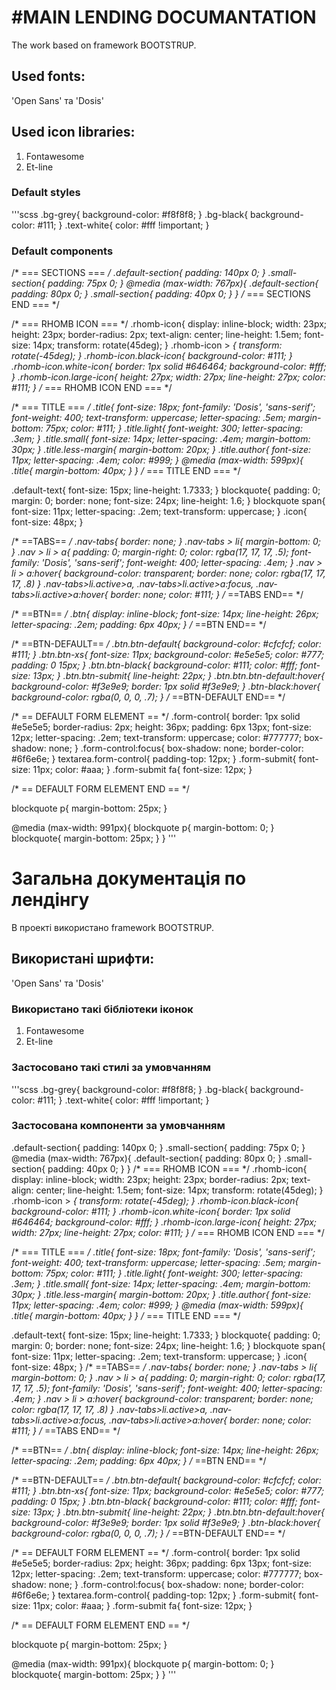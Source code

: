 #MAIN LENDING DOCUMANTATION
=====================
The work based on framework BOOTSTRUP.

Used fonts:
-----------------
'Open Sans' та 'Dosis'

## Used icon libraries:
 1. Fontawesome
 2. Et-line

### Default styles
'''scss
.bg-grey{
	background-color: #f8f8f8;
}
.bg-black{
	background-color: #111;
}
.text-white{
	color: #fff !important;
}

### Default components

/* === SECTIONS === */
.default-section{
	padding: 140px 0;
}
.small-section{
	padding: 75px 0;
}
@media (max-width: 767px){
	.default-section{
		padding: 80px 0;
	}
	.small-section{
		padding: 40px 0;
	}
}
/* === SECTIONS END === */

/* === RHOMB ICON === */
.rhomb-icon{
	display: inline-block;
	width: 23px;
	height: 23px;
	border-radius: 2px;
	text-align: center;
	line-height: 1.5em;
	font-size: 14px;
	transform: rotate(45deg);
}
.rhomb-icon > *{
	transform: rotate(-45deg);
}
.rhomb-icon.black-icon{
	background-color: #111;
}
.rhomb-icon.white-icon{
	border: 1px solid #646464;
	background-color: #fff;
}
.rhomb-icon.large-icon{
	height: 27px;
	width: 27px;
	line-height: 27px;
	color: #111;
}
/* === RHOMB ICON END === */

/* === TITLE === */
.title{
	font-size: 18px;
	font-family: 'Dosis', 'sans-serif';
	font-weight: 400;
	text-transform: uppercase;
	letter-spacing: .5em;
	margin-bottom: 75px;
	color: #111;
}
.title.light{
	font-weight: 300;
	letter-spacing: .3em;
}
.title.small{
	font-size: 14px;
	letter-spacing: .4em;
	margin-bottom: 30px;
}
.title.less-margin{
	margin-bottom: 20px;
}
.title.author{
	font-size: 11px;
	letter-spacing: .4em;
	color: #999;
}
@media (max-width: 599px){
	.title{
		margin-bottom: 40px;
	}
}
/* === TITLE END === */

.default-text{
	font-size: 15px;
	line-height: 1.7333;
}
blockquote{
	padding: 0;
	margin: 0;
	border: none;
	font-size: 24px;
	line-height: 1.6;
}
blockquote span{
	font-size: 11px;
	letter-spacing: .2em;
	text-transform: uppercase;
}
.icon{
	font-size: 48px;
}

/* ==TABS== */
.nav-tabs{
	border: none;
}
.nav-tabs > li{
	margin-bottom: 0;
}
.nav > li > a{
	padding: 0;
	margin-right: 0;
	color: rgba(17, 17, 17, .5);
	font-family: 'Dosis', 'sans-serif';
	font-weight: 400;
	letter-spacing: .4em;
}
.nav > li > a:hover{
	background-color: transparent;
	border: none;
	color: rgba(17, 17, 17, .8)
}
.nav-tabs>li.active>a, 
.nav-tabs>li.active>a:focus, 
.nav-tabs>li.active>a:hover{
	border: none;
	color: #111;
}
/* ==TABS END== */

/* ==BTN== */
.btn{
	display: inline-block;
	font-size: 14px;
	line-height: 26px;
	letter-spacing: .2em;
	padding: 6px 40px;
}
/* ==BTN END== */

/* ==BTN-DEFAULT== */
.btn.btn-default{
	background-color: #cfcfcf;
	color: #111;
}
.btn.btn-xs{
	font-size: 11px;
	background-color: #e5e5e5;
	color: #777;
	padding: 0 15px;
}
.btn.btn-black{
	background-color: #111;
	color: #fff;
	font-size: 13px;
}
.btn.btn-submit{
	line-height: 22px;
}
.btn.btn.btn-default:hover{
	background-color: #f3e9e9;
	border: 1px solid #f3e9e9;
}
.btn-black:hover{
	background-color: rgba(0, 0, 0, .7);
}
/* ==BTN-DEFAULT END== */

/* == DEFAULT FORM ELEMENT == */
.form-control{
	border: 1px solid #e5e5e5;
	border-radius: 2px;
	height: 36px;
	padding: 6px 13px;
	font-size: 12px;
	letter-spacing: .2em;
	text-transform: uppercase;
	color: #777777;
	box-shadow: none;
}
.form-control:focus{
	box-shadow: none;
	border-color: #6f6e6e;
}
textarea.form-control{
	padding-top: 12px;
}
.form-submit{
	font-size: 11px;
	color: #aaa;
}
.form-submit fa{
	font-size: 12px;
}

/* == DEFAULT FORM ELEMENT END == */

blockquote p{
	margin-bottom: 25px;
}

@media (max-width: 991px){
	blockquote p{
		margin-bottom: 0;
	}
	blockquote{
		margin-bottom: 25px;
	}
}
'''

Загальна документація по лендінгу
=====================
В проекті використано framework BOOTSTRUP.

Використані шрифти:
-----------------
'Open Sans' та 'Dosis'

### Використано такі бібліотеки іконок

 1. Fontawesome
 2. Et-line


### Застосовано такі стилі за умовчанням
'''scss
.bg-grey{
	background-color: #f8f8f8;
}
.bg-black{
	background-color: #111;
}
.text-white{
	color: #fff !important;
}

### Застосована компоненти за умовчанням

.default-section{
	padding: 140px 0;
}
.small-section{
	padding: 75px 0;
}
@media (max-width: 767px){
	.default-section{
		padding: 80px 0;
	}
	.small-section{
		padding: 40px 0;
	}
}
/* === RHOMB ICON === */
.rhomb-icon{
	display: inline-block;
	width: 23px;
	height: 23px;
	border-radius: 2px;
	text-align: center;
	line-height: 1.5em;
	font-size: 14px;
	transform: rotate(45deg);
}
.rhomb-icon > *{
	transform: rotate(-45deg);
}
.rhomb-icon.black-icon{
	background-color: #111;
}
.rhomb-icon.white-icon{
	border: 1px solid #646464;
	background-color: #fff;
}
.rhomb-icon.large-icon{
	height: 27px;
	width: 27px;
	line-height: 27px;
	color: #111;
}
/* === RHOMB ICON END === */

/* === TITLE === */
.title{
	font-size: 18px;
	font-family: 'Dosis', 'sans-serif';
	font-weight: 400;
	text-transform: uppercase;
	letter-spacing: .5em;
	margin-bottom: 75px;
	color: #111;
}
.title.light{
	font-weight: 300;
	letter-spacing: .3em;
}
.title.small{
	font-size: 14px;
	letter-spacing: .4em;
	margin-bottom: 30px;
}
.title.less-margin{
	margin-bottom: 20px;
}
.title.author{
	font-size: 11px;
	letter-spacing: .4em;
	color: #999;
}
@media (max-width: 599px){
	.title{
		margin-bottom: 40px;
	}
}
/* === TITLE END === */

.default-text{
	font-size: 15px;
	line-height: 1.7333;
}
blockquote{
	padding: 0;
	margin: 0;
	border: none;
	font-size: 24px;
	line-height: 1.6;
}
blockquote span{
	font-size: 11px;
	letter-spacing: .2em;
	text-transform: uppercase;
}
.icon{
	font-size: 48px;
}
/* ==TABS== */
.nav-tabs{
	border: none;
}
.nav-tabs > li{
	margin-bottom: 0;
}
.nav > li > a{
	padding: 0;
	margin-right: 0;
	color: rgba(17, 17, 17, .5);
	font-family: 'Dosis', 'sans-serif';
	font-weight: 400;
	letter-spacing: .4em;
}
.nav > li > a:hover{
	background-color: transparent;
	border: none;
	color: rgba(17, 17, 17, .8)
}
.nav-tabs>li.active>a, 
.nav-tabs>li.active>a:focus, 
.nav-tabs>li.active>a:hover{
	border: none;
	color: #111;
}
/* ==TABS END== */

/* ==BTN== */
.btn{
	display: inline-block;
	font-size: 14px;
	line-height: 26px;
	letter-spacing: .2em;
	padding: 6px 40px;
}
/* ==BTN END== */

/* ==BTN-DEFAULT== */
.btn.btn-default{
	background-color: #cfcfcf;
	color: #111;
}
.btn.btn-xs{
	font-size: 11px;
	background-color: #e5e5e5;
	color: #777;
	padding: 0 15px;
}
.btn.btn-black{
	background-color: #111;
	color: #fff;
	font-size: 13px;
}
.btn.btn-submit{
	line-height: 22px;
}
.btn.btn.btn-default:hover{
	background-color: #f3e9e9;
	border: 1px solid #f3e9e9;
}
.btn-black:hover{
	background-color: rgba(0, 0, 0, .7);
}
/* ==BTN-DEFAULT END== */

/* == DEFAULT FORM ELEMENT == */
.form-control{
	border: 1px solid #e5e5e5;
	border-radius: 2px;
	height: 36px;
	padding: 6px 13px;
	font-size: 12px;
	letter-spacing: .2em;
	text-transform: uppercase;
	color: #777777;
	box-shadow: none;
}
.form-control:focus{
	box-shadow: none;
	border-color: #6f6e6e;
}
textarea.form-control{
	padding-top: 12px;
}
.form-submit{
	font-size: 11px;
	color: #aaa;
}
.form-submit fa{
	font-size: 12px;
}

/* == DEFAULT FORM ELEMENT END == */

blockquote p{
	margin-bottom: 25px;
}

@media (max-width: 991px){
	blockquote p{
		margin-bottom: 0;
	}
	blockquote{
		margin-bottom: 25px;
	}
}
'''

